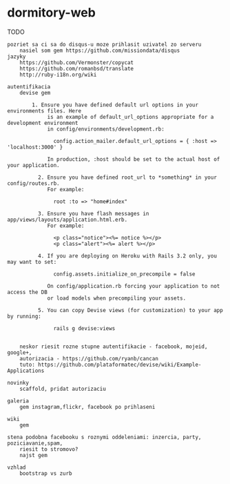 dormitory-web
=============

TODO

	pozriet sa ci sa do disqus-u moze prihlasit uzivatel zo serveru
		nasiel som gem https://github.com/missiondata/disqus
	jazyky
		https://github.com/Vermonster/copycat
		https://github.com/romanbsd/translate
		http://ruby-i18n.org/wiki

	autentifikacia
		devise gem

			1. Ensure you have defined default url options in your environments files. Here 
			     is an example of default_url_options appropriate for a development environment 
			     in config/environments/development.rb:

			       config.action_mailer.default_url_options = { :host => 'localhost:3000' }

			     In production, :host should be set to the actual host of your application.

			  2. Ensure you have defined root_url to *something* in your config/routes.rb.
			     For example:

			       root :to => "home#index"

			  3. Ensure you have flash messages in app/views/layouts/application.html.erb.
			     For example:

			       <p class="notice"><%= notice %></p>
			       <p class="alert"><%= alert %></p>

			  4. If you are deploying on Heroku with Rails 3.2 only, you may want to set:

			       config.assets.initialize_on_precompile = false

			     On config/application.rb forcing your application to not access the DB
			     or load models when precompiling your assets.

			  5. You can copy Devise views (for customization) to your app by running:

			       rails g devise:views


		neskor riesit rozne stupne autentifikacie - facebook, mojeid, google+,
		autorizacia - https://github.com/ryanb/cancan
		tuto: https://github.com/plataformatec/devise/wiki/Example-Applications

	novinky
		scaffold, pridat autorizaciu

	galeria
		gem instagram,flickr, facebook po prihlaseni

	wiki
		gem

	stena podobna facebooku s roznymi oddeleniami: inzercia, party, poziciavanie,spam,
		riesit to stromovo?
		najst gem

	vzhlad
		bootstrap vs zurb

